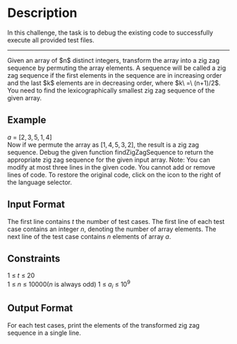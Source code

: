# Description
In this challenge, the task is to debug the existing code to successfully execute all provided test files.
<hr>
Given an array of $n$ distinct integers, transform the array into a zig zag sequence by permuting the array elements. A sequence will be called a zig zag sequence if the first  elements in the sequence are in increasing order and the last $k$ elements are in decreasing order, where $k\ =\ (n+1)/2$. You need to find the lexicographically smallest zig zag sequence of the given array.


## Example
$a\ =\ [2,3,5,1,4]$\
Now if we permute the array as $[1,4,5,3,2]$, the result is a zig zag sequence.
Debug the given function findZigZagSequence to return the appropriate zig zag sequence for the given input array.
Note: You can modify at most three lines in the given code. You cannot add or remove lines of code.
To restore the original code, click on the icon to the right of the language selector.


## Input Format
The first line contains $t$ the number of test cases. The first line of each test case contains an integer $n$, denoting the number of array elements. The next line of the test case contains $n$ elements of array $a$.


## Constraints
$1\ \leq\ t\ \leq\ 20$\
$1\ \leq\ n\ \leq\ 10000$($n$ is always odd)
$1\ \leq\ a_i\ \leq\ 10^9$


## Output Format
For each test cases, print the elements of the transformed zig zag sequence in a single line.